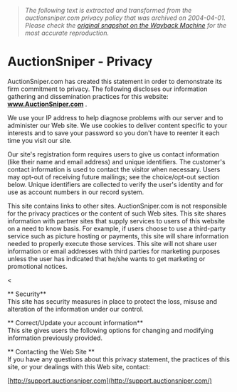 > *The following text is extracted and transformed from the auctionsniper.com privacy policy that was archived on 2004-04-01. Please check the [original snapshot on the Wayback Machine](https://web.archive.org/web/20040401154851id_/http%3A//www.auctionsniper.com/privacy.aspx) for the most accurate reproduction.*

# AuctionSniper - Privacy

AuctionSniper.com has created this statement in order to demonstrate its firm commitment to privacy. The following discloses our information gathering and dissemination practices for this website: **www.AuctionSniper.com** .

We use your IP address to help diagnose problems with our server and to administer our Web site. We use cookies to deliver content specific to your interests and to save your password so you don't have to reenter it each time you visit our site.

Our site's registration form requires users to give us contact information (like their name and email address) and unique identifiers. The customer's contact information is used to contact the visitor when necessary. Users may opt-out of receiving future mailings; see the choice/opt-out section below. Unique identifiers are collected to verify the user's identity and for use as account numbers in our record system.

This site contains links to other sites. AuctionSniper.com is not responsible for the privacy practices or the content of such Web sites. This site shares information with partner sites that supply services to users of this website on a need to know basis. For example, if users choose to use a third-party service such as picture hosting or payments, this site will share information needed to properly execute those services. This site will not share user information or email addresses with third parties for marketing purposes unless the user has indicated that he/she wants to get marketing or promotional notices.

<

** Security**  
This site has security measures in place to protect the loss, misuse and alteration of the information under our control.

** Correct/Update your account information**  
This site gives users the following options for changing and modifying information previously provided.

** Contacting the Web Site **   
If you have any questions about this privacy statement, the practices of this site, or your dealings with this Web site, contact:

[http://support.auctionsniper.com](http://support.auctionsniper.com/)
